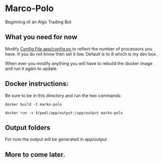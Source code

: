 # Marco-Polo
Beginning of an Algo Trading Bot

## What you need for now
Modify [Config File app/config.py ](app/config.py) to reflect the number of processors you have.  If you
do not know then set it low.  Default is to 8 which is my dev box. 

When ever you modify anything you will have to rebuild the docker image and run it again to update. 

## Docker instructions:
Be sure to be in this directory and run the two commands:   

```docker build -t marko-polo```   

```docker run -v $(pwd)/app/output:/app/output marko-polo```

## Output folders
For now the output will be generated in app/output

##  More to come later.
